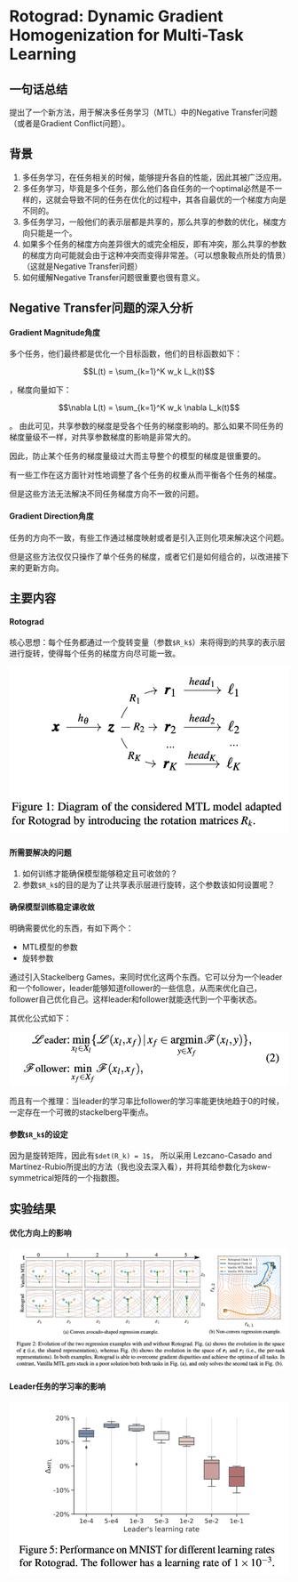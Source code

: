 # Rotograd: Dynamic Gradient Homogenization for Multi-Task Learning

## 一句话总结

提出了一个新方法，用于解决多任务学习（MTL）中的Negative Transfer问题（或者是Gradient Conflict问题）。

## 背景

1. 多任务学习，在任务相关的时候，能够提升各自的性能，因此其被广泛应用。
2. 多任务学习，毕竟是多个任务，那么他们各自任务的一个optimal必然是不一样的，这就会导致不同的任务在优化的过程中，其各自最优的一个梯度方向是不同的。
3. 多任务学习，一般他们的表示层都是共享的，那么共享的参数的优化，梯度方向只能是一个。
4. 如果多个任务的梯度方向差异很大的或完全相反，即有冲突，那么共享的参数的梯度方向可能就会由于这种冲突而变得非常差。（可以想象鞍点所处的情景）（这就是Negative Transfer问题）
5. 如何缓解Negative Transfer问题很重要也很有意义。

## Negative Transfer问题的深入分析

#### Gradient Magnitude角度

多个任务，他们最终都是优化一个目标函数，他们的目标函数如下：
```math
L(t) = \sum_{k=1}^K w_k L_k(t)
```
，梯度向量如下：
```math
\nabla L(t) = \sum_{k=1}^K w_k \nabla  L_k(t)
```
。
由此可见，共享参数的梯度是受各个任务的梯度影响的。那么如果不同任务的梯度量级不一样，对共享参数梯度的影响是非常大的。

因此，防止某个任务的梯度量级过大而主导整个的模型的梯度是很重要的。

有一些工作在这方面针对性地调整了各个任务的权重从而平衡各个任务的梯度。

但是这些方法无法解决不同任务梯度方向不一致的问题。

#### Gradient Direction角度

任务的方向不一致，有些工作通过梯度映射或者是引入正则化项来解决这个问题。

但是这些方法仅仅只操作了单个任务的梯度，或者它们是如何组合的，以改进接下来的更新方向。

## 主要内容

#### Rotograd

核心思想：每个任务都通过一个旋转变量（参数`$R_k$`）来将得到的共享的表示层进行旋转，使得每个任务的梯度方向尽可能一致。

![pic](../pic/002_rotograd.png)

#### 所需要解决的问题

1. 如何训练才能确保模型能够稳定且可收敛的？
2. 参数`$R_k$`的目的是为了让共享表示层进行旋转，这个参数该如何设置呢？

#### 确保模型训练稳定课收敛

明确需要优化的东西，有如下两个：
- MTL模型的参数
- 旋转参数

通过引入Stackelberg Games，来同时优化这两个东西。它可以分为一个leader和一个follower，leader能够知道follower的一些信息，从而来优化自己，follower自己优化自己。这样leader和follower就能迭代到一个平衡状态。

其优化公式如下：

![formula](../pic/002_formula_stackelberg_games.png)

而且有一个推理：当leader的学习率比follower的学习率能更快地趋于0的时候，一定存在一个可微的stackelberg平衡点。

#### 参数`$R_k$`的设定

因为是旋转矩阵，因此有`$det(R_k) = 1$`， 所以采用 Lezcano-Casado and Martínez-Rubio所提出的方法（我也没去深入看），并将其给参数化为skew-symmetrical矩阵的一个指数图。

## 实验结果

#### 优化方向上的影响

![](../pic/002_result_1.png)

#### Leader任务的学习率的影响

![](../pic/002_result_2.png)






